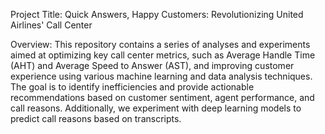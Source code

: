 Project Title: Quick Answers, Happy Customers: Revolutionizing United Airlines' Call Center

Overview: 
This repository contains a series of analyses and experiments aimed at optimizing key call center metrics, such as Average Handle Time (AHT) and Average Speed to Answer (AST), and improving customer experience using various machine learning and data analysis techniques. The goal is to identify inefficiencies and provide actionable recommendations based on customer sentiment, agent performance, and call reasons. Additionally, we experiment with deep learning models to predict call reasons based on transcripts.

